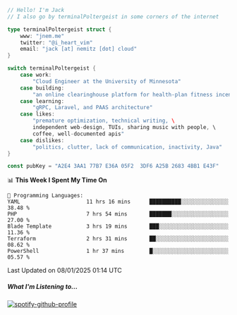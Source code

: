 ```go
// Hello! I'm Jack
// I also go by terminalPoltergeist in some corners of the internet

type terminalPoltergeist struct {
    www: "jnem.me"
    twitter: "@i_heart_vim"
    email: "jack [at] nemitz [dot] cloud"
}

switch terminalPoltergeist {
    case work:
        "Cloud Engineer at the University of Minnesota"
    case building:
        "an online clearinghouse platform for health-plan fitness incentive programs"
    case learning:
        "gRPC, Laravel, and PAAS architecture"
    case likes:
        "premature optimization, technical writing, \
        independent web-design, TUIs, sharing music with people, \
        coffee, well-documented apis"
    case dislikes:
        "politics, clutter, lack of communication, inactivity, Java"
}

const pubKey = "A2E4 3AA1 77B7 E36A 05F2  3DF6 A25B 2683 4BB1 E43F"
```

<!--START_SECTION:waka-->
📊 **This Week I Spent My Time On** 

```text
💬 Programming Languages: 
YAML                     11 hrs 16 mins      ██████████░░░░░░░░░░░░░░░   38.48 % 
PHP                      7 hrs 54 mins       ███████░░░░░░░░░░░░░░░░░░   27.00 % 
Blade Template           3 hrs 19 mins       ███░░░░░░░░░░░░░░░░░░░░░░   11.36 % 
Terraform                2 hrs 31 mins       ██░░░░░░░░░░░░░░░░░░░░░░░   08.62 % 
PowerShell               1 hr 37 mins        █░░░░░░░░░░░░░░░░░░░░░░░░   05.57 % 
```


 Last Updated on 08/01/2025 01:14 UTC
<!--END_SECTION:waka-->

##### What I'm Listening to...

[![spotify-github-profile](https://jnem.me/listening-item?maxAge=2592000)](https://jnem.me/listening)

